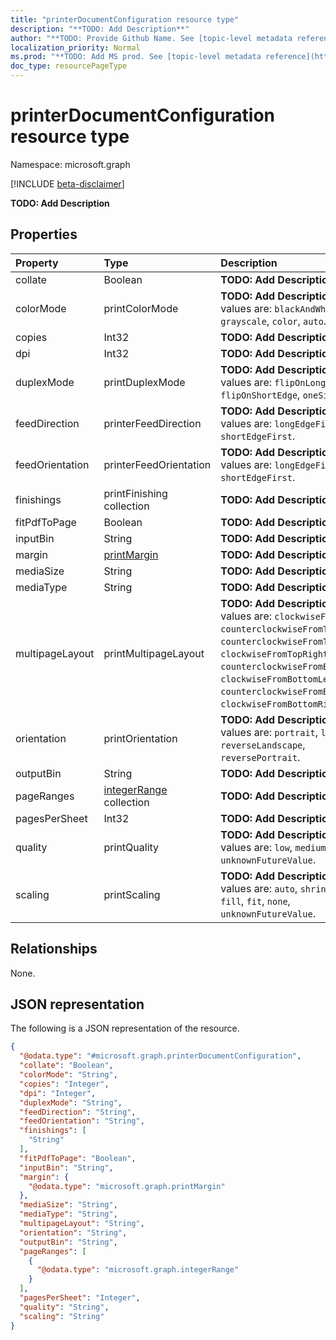 ```yaml
---
title: "printerDocumentConfiguration resource type"
description: "**TODO: Add Description**"
author: "**TODO: Provide Github Name. See [topic-level metadata reference](https://msgo.azurewebsites.net/add/document/guidelines/metadata.html#topic-level-metadata)**"
localization_priority: Normal
ms.prod: "**TODO: Add MS prod. See [topic-level metadata reference](https://msgo.azurewebsites.net/add/document/guidelines/metadata.html#topic-level-metadata)**"
doc_type: resourcePageType
---
```


# printerDocumentConfiguration resource type

Namespace: microsoft.graph

[!INCLUDE [beta-disclaimer](../../includes/beta-disclaimer.md)]

**TODO: Add Description**

## Properties
|Property|Type|Description|
|:---|:---|:---|
|collate|Boolean|**TODO: Add Description**|
|colorMode|printColorMode|**TODO: Add Description**. Possible values are: `blackAndWhite`, `grayscale`, `color`, `auto`.|
|copies|Int32|**TODO: Add Description**|
|dpi|Int32|**TODO: Add Description**|
|duplexMode|printDuplexMode|**TODO: Add Description**. Possible values are: `flipOnLongEdge`, `flipOnShortEdge`, `oneSided`.|
|feedDirection|printerFeedDirection|**TODO: Add Description**. Possible values are: `longEdgeFirst`, `shortEdgeFirst`.|
|feedOrientation|printerFeedOrientation|**TODO: Add Description**. Possible values are: `longEdgeFirst`, `shortEdgeFirst`.|
|finishings|printFinishing collection|**TODO: Add Description**|
|fitPdfToPage|Boolean|**TODO: Add Description**|
|inputBin|String|**TODO: Add Description**|
|margin|[printMargin](../resources/printmargin.md)|**TODO: Add Description**|
|mediaSize|String|**TODO: Add Description**|
|mediaType|String|**TODO: Add Description**|
|multipageLayout|printMultipageLayout|**TODO: Add Description**. Possible values are: `clockwiseFromTopLeft`, `counterclockwiseFromTopLeft`, `counterclockwiseFromTopRight`, `clockwiseFromTopRight`, `counterclockwiseFromBottomLeft`, `clockwiseFromBottomLeft`, `counterclockwiseFromBottomRight`, `clockwiseFromBottomRight`.|
|orientation|printOrientation|**TODO: Add Description**. Possible values are: `portrait`, `landscape`, `reverseLandscape`, `reversePortrait`.|
|outputBin|String|**TODO: Add Description**|
|pageRanges|[integerRange](../resources/integerrange.md) collection|**TODO: Add Description**|
|pagesPerSheet|Int32|**TODO: Add Description**|
|quality|printQuality|**TODO: Add Description**. Possible values are: `low`, `medium`, `high`, `unknownFutureValue`.|
|scaling|printScaling|**TODO: Add Description**. Possible values are: `auto`, `shrinkToFit`, `fill`, `fit`, `none`, `unknownFutureValue`.|

## Relationships
None.

## JSON representation
The following is a JSON representation of the resource.
<!-- {
  "blockType": "resource",
  "@odata.type": "microsoft.graph.printerDocumentConfiguration"
}
-->
``` json
{
  "@odata.type": "#microsoft.graph.printerDocumentConfiguration",
  "collate": "Boolean",
  "colorMode": "String",
  "copies": "Integer",
  "dpi": "Integer",
  "duplexMode": "String",
  "feedDirection": "String",
  "feedOrientation": "String",
  "finishings": [
    "String"
  ],
  "fitPdfToPage": "Boolean",
  "inputBin": "String",
  "margin": {
    "@odata.type": "microsoft.graph.printMargin"
  },
  "mediaSize": "String",
  "mediaType": "String",
  "multipageLayout": "String",
  "orientation": "String",
  "outputBin": "String",
  "pageRanges": [
    {
      "@odata.type": "microsoft.graph.integerRange"
    }
  ],
  "pagesPerSheet": "Integer",
  "quality": "String",
  "scaling": "String"
}
```

